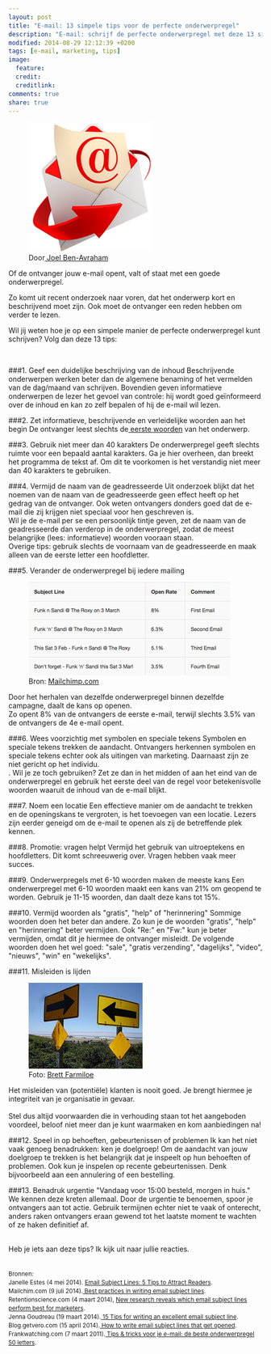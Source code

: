 ```yaml
---
layout: post
title: "E-mail: 13 simpele tips voor de perfecte onderwerpregel"
description: "E-mail: schrijf de perfecte onderwerpregel met deze 13 simpele tips."
modified: 2014-08-29 12:12:39 +0200
tags: [e-mail, marketing, tips]
image:
  feature: 
  credit: 
  creditlink: 
comments: true
share: true
---
```

<figure class="floatright round">
  <img src="/images/email-marketing.png" alt="Geopende envelop" >
  <figcaption>Door<a href="bit.ly/1qplPWB"> Joel Ben-Avraham</a></figcaption>
</figure>

Of de ontvanger jouw e-mail opent, valt of staat met een goede
onderwerpregel.

Zo komt uit recent onderzoek naar voren, dat het
onderwerp kort en beschrijvend moet zijn. Ook moet de ontvanger een reden hebben om verder te lezen. 

Wil jij weten hoe je op een simpele manier de perfecte onderwerpregel kunt schrijven? Volg dan deze 13 tips:

<br>

###1. Geef een duidelijke beschrijving van de inhoud
Beschrijvende onderwerpen werken beter dan de algemene benaming of het
vermelden van de dag/maand van schrijven. Bovendien geven informatieve onderwerpen de lezer het
gevoel van controle: hij wordt goed geïnformeerd over de inhoud en kan zo zelf
bepalen of hij de e-mail wil lezen. 

###2. Zet informatieve, beschrijvende en verleidelijke woorden aan het begin
De ontvanger leest slechts de<a
href="http://www.nngroup.com/articles/first-2-words-a-signal-for-scanning/">
eerste woorden</a> van het onderwerp. 

###3. Gebruik niet meer dan 40 karakters
De onderwerpregel geeft slechts ruimte voor een bepaald aantal
karakters. Ga je hier overheen, dan breekt het programma de tekst
af. Om dit te voorkomen is het verstandig niet meer dan 40 karakters
te gebruiken.

###4. Vermijd de naam van de geadresseerde
Uit onderzoek blijkt dat het noemen van de naam van de geadresseerde
geen effect heeft op het gedrag van de ontvanger. Ook weten ontvangers donders goed dat de e-mail die zij krijgen niet
speciaal voor hen geschreven is.<br>
Wil je de e-mail per se een
persoonlijk tintje geven, zet de naam van de geadresseerde dan
verderop in de onderwerpregel, zodat de meest belangrijke (lees:
informatieve) woorden vooraan staan.  
Overige tips: gebruik slechts de voornaam van de geadresseerde en maak alleen van de eerste letter een hoofdletter.

###5. Verander de onderwerpregel bij iedere mailing
<figure class="floatright shadow">
  <img src="/images/daling-openingskans.png" alt="Stuur je dezelfde
  mededeling binnen een campagne? Dan daalt de openingskans van 8%
  naar 3.5% bij de derde reminder" >
  <figcaption>Bron: <a href="http://kb.mailchimp.com/article/best-practices-in-writing-email-subject-lines">Mailchimp.com</a></figcaption>
</figure>

Door het herhalen van dezelfde onderwerpregel binnen dezelfde
campagne, daalt de kans op openen.<br>
Zo opent 8% van de ontvangers de
eerste e-mail, terwijl slechts 3.5% van de ontvangers de 4e e-mail
opent.

###6. Wees voorzichtig met symbolen en speciale tekens
Symbolen en speciale tekens trekken de aandacht. Ontvangers herkennen
symbolen en speciale tekens echter ook als uitingen van marketing. Daarnaast
zijn ze niet gericht op het individu.  
. Wil je ze toch gebruiken? Zet ze dan in het midden of aan het eind
van de onderwerpregel en gebruik het eerste  deel van de regel voor
betekenisvolle woorden waaruit de inhoud van de e-mail blijkt.

###7. Noem een locatie
Een effectieve manier om de aandacht te trekken en de openingskans te
vergroten, is het toevoegen van een locatie. Lezers zijn eerder
geneigd om de e-mail te openen als zij de betreffende plek kennen.


###8. Promotie: vragen helpt
Vermijd het gebruik van uitroeptekens en hoofdletters. Dit komt
schreeuwerig over. Vragen hebben vaak meer succes.

###9. Onderwerpregels met 6-10 woorden maken de meeste kans
Een onderwerpregel met 6-10 woorden maakt een kans van 21% om geopend
te worden. Gebruik je 11-15 woorden, dan daalt deze kans tot 15%.

###10. Vermijd woorden als "gratis", "help" of "herinnering"
Sommige woorden doen het beter dan andere. Zo kun je de woorden
"gratis", "help" en "herinnering" beter vermijden. Ook "Re:" en "Fw:"
kun je beter vermijden, omdat dit je hiermee de ontvanger misleidt.
De volgende woorden doen het wel goed: "sale", "gratis verzending",
"dagelijks", "video", "nieuws", "win" en "wekelijks".

###11. Misleiden is lijden
<figure class="floatright shadow">
  <img src="/images/misleidend.jpg" alt="Twee verkeersborden die naar
  elkaar wijzen" >
  <figcaption>Foto: <a href="bit.ly/1pempT8">Brett Farmiloe</a></figcaption>
</figure>

Het misleiden van (potentiële) klanten
is nooit goed. Je brengt hiermee je integriteit van je
organisatie in gevaar.<br><br>
Stel dus altijd voorwaarden die in 
verhouding
staan tot het aangeboden voordeel, beloof niet meer dan je kunt
waarmaken en kom aanbiedingen na!
<br>

###12. Speel in op behoeften, gebeurtenissen of problemen
Ik kan het niet vaak genoeg benadrukken: ken je doelgroep! Om de
aandacht van jouw doelgroep te trekken is het belangrijk dat je
inspeelt op hun behoeften of problemen. Ook kun je inspelen op recente
gebeurtenissen. Denk bijvoorbeeld aan een annulering of een
bestelling.

###13. Benadruk urgentie
"Vandaag voor 15:00 besteld, morgen in huis." We kennen deze kreten allemaal.
Door de urgentie te benoemen, spoor je ontvangers aan tot actie. Gebruik
termijnen echter niet te vaak of onterecht, anders raken ontvangers
eraan gewend tot het laatste moment te wachten of ze haken definitief af.



<br>
Heb je iets aan deze tips? Ik kijk uit naar jullie reacties.
<br><br>

<small>Bronnen:<br>
Janelle Estes (4 mei 2014). <a
href="http://www.nngroup.com/articles/email-subject-lines/">Email
Subject Lines: 5 Tips to Attract Readers</a>.  
Mailchim.com (9 juli 2014).<a
href="http://kb.mailchimp.com/article/best-practices-in-writing-email-subject-lines">
Best practices in writing email subject lines</a>.  
Retentionscience.com (4 maart 2014), <a
href="http://www.retentionscience.com/new-research-reveals-which-email-subject-lines-perform-best-for-marketers/">New
research reveals which email subject lines perform best for
marketers</a>.  
Jenna Goudreau (19 maart 2014).<a
href="http://www.businessinsider.com/how-to-write-an-excellent-email-subject-line-2014-3">
15 Tips for writing an excellent email subject line</a>.  
Blog.getvero.com (15 april 2014).<a
href="http://blog.getvero.com/winning-email-subject-lines-and-examples/">
How to write email subject lines that get opened</a>.  
Frankwatching.com (7 maart 2011).<a
href="http://www.frankwatching.com/archive/2011/03/07/tips-tricks-voor-je-e-mail-de-beste-onderwerpregel-in-50-letters/">
Tips & tricks voor je e-mail: de beste onderwerpregel 50 letters</a>.


